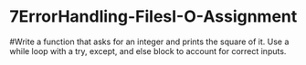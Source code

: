 # 7ErrorHandling-FilesI-O-Assignment
#Write a function that asks for an integer and prints the square of it. Use a while loop with a try, except, and else block to account for correct inputs.
